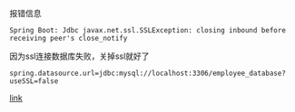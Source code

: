 报错信息
    
    Spring Boot: Jdbc javax.net.ssl.SSLException: closing inbound before receiving peer's close_notify
    
因为ssl连接数据库失败，关掉ssl就好了

    spring.datasource.url=jdbc:mysql://localhost:3306/employee_database?useSSL=false
    
[link](https://stackoverflow.com/questions/53131321/spring-boot-jdbc-javax-net-ssl-sslexception-closing-inbound-before-receiving-p)